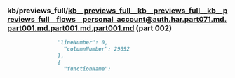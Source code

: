 ### kb/previews_full/kb__previews_full__kb__previews_full__kb__previews_full__flows__personal_account@auth.har.part071.md.part001.md.part001.md.part001.md (part 002)

```md
                "lineNumber": 0,
                  "columnNumber": 29892
                },
                {
                  "functionName":
```

```
